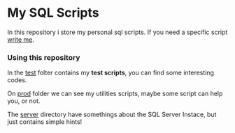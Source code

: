 # My SQL Scripts

In this repository i store my personal sql scripts. If you need a specific script [write me](mailto:adrian.hideki.br@gmail.com).

### Using this repository

  In the [test](./Test) folter contains my **test scripts**, you can find some interesting codes.

  On [prod](./Prod) folder we can see my utilities scripts, maybe some script can help you, or not.

  The [server](./Server) directory have somethings about the SQL Server Instace, but just contains simple hints!